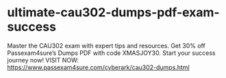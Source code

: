 # ultimate-cau302-dumps-pdf-exam-success
Master the CAU302 exam with expert tips and resources. Get 30% off Passexam4sure’s Dumps PDF with code XMASJOY30. Start your success journey now!  VISIT NOW: https://www.passexam4sure.com/cyberark/cau302-dumps.html
